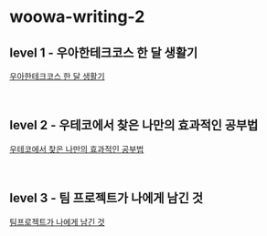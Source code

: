 # woowa-writing-2

## level 1 - 우아한테크코스 한 달 생활기

[우아한테크코스 한 달 생활기](./level-1/README.md)

<br/>

## level 2 - 우테코에서 찾은 나만의 효과적인 공부법

[우테코에서 찾은 나만의 효과적인 공부법](./level-2/README.md)

<br/>

## level 3 - 팀 프로젝트가 나에게 남긴 것

[팀프로젝트가 나에게 남긴 것](./level-3/README.md)